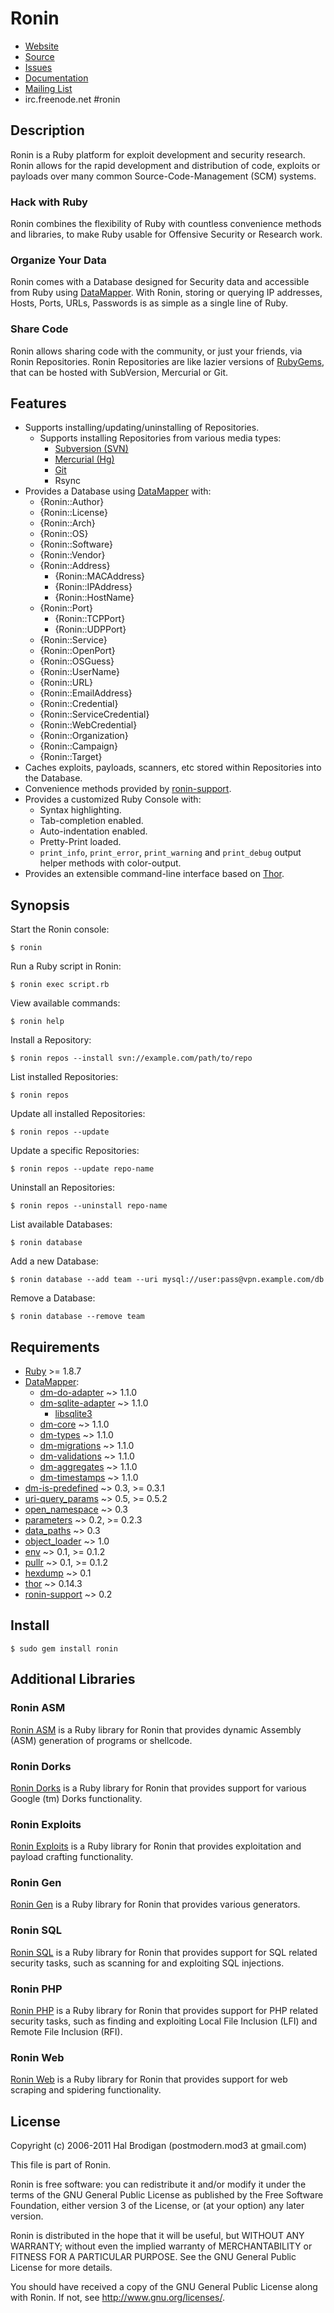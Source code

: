 # Ronin

* [Website](http://ronin-ruby.github.com)
* [Source](http://github.com/ronin-ruby/ronin)
* [Issues](http://github.com/ronin-ruby/ronin/issues)
* [Documentation](http://rubydoc.info/gems/ronin/frames)
* [Mailing List](http://groups.google.com/group/ronin-ruby)
* irc.freenode.net #ronin

## Description

Ronin is a Ruby platform for exploit development and security research.
Ronin allows for the rapid development and distribution of code, exploits
or payloads over many common Source-Code-Management (SCM) systems.

### Hack with Ruby

Ronin combines the flexibility of Ruby with countless convenience methods
and libraries, to make Ruby usable for Offensive Security or Research work.

### Organize Your Data

Ronin comes with a Database designed for Security data and accessible from
Ruby using [DataMapper](http://datamapper.org). With Ronin, storing or
querying IP addresses, Hosts, Ports, URLs, Passwords is as simple as a
single line of Ruby.

### Share Code

Ronin allows sharing code with the community, or just your friends, via
Ronin Repositories. Ronin Repositories are like lazier versions of
[RubyGems](http://rubygems.org/), that can be hosted with SubVersion,
Mercurial or Git.

## Features

* Supports installing/updating/uninstalling of Repositories.
  * Supports installing Repositories from various media types:
    * [Subversion (SVN)](http://subversion.tigris.org/)
    * [Mercurial (Hg)](http://mercurial.selenic.com/)
    * [Git](http://git-scm.com/)
    * Rsync
* Provides a Database using [DataMapper](http://datamapper.org) with:
  * {Ronin::Author}
  * {Ronin::License}
  * {Ronin::Arch}
  * {Ronin::OS}
  * {Ronin::Software}
  * {Ronin::Vendor}
  * {Ronin::Address}
    * {Ronin::MACAddress}
    * {Ronin::IPAddress}
    * {Ronin::HostName}
  * {Ronin::Port}
    * {Ronin::TCPPort}
    * {Ronin::UDPPort}
  * {Ronin::Service}
  * {Ronin::OpenPort}
  * {Ronin::OSGuess}
  * {Ronin::UserName}
  * {Ronin::URL}
  * {Ronin::EmailAddress}
  * {Ronin::Credential}
  * {Ronin::ServiceCredential}
  * {Ronin::WebCredential}
  * {Ronin::Organization}
  * {Ronin::Campaign}
  * {Ronin::Target}
* Caches exploits, payloads, scanners, etc stored within Repositories
  into the Database.
* Convenience methods provided by
  [ronin-support](http://github.com/ronin-ruby/ronin-support#readme).
* Provides a customized Ruby Console with:
  * Syntax highlighting.
  * Tab-completion enabled.
  * Auto-indentation enabled.
  * Pretty-Print loaded.
  * `print_info`, `print_error`, `print_warning` and `print_debug`
    output helper methods with color-output.
* Provides an extensible command-line interface based on
  [Thor](http://github.com/wycats/thor#readme).

## Synopsis

Start the Ronin console:

    $ ronin

Run a Ruby script in Ronin:

    $ ronin exec script.rb

View available commands:

    $ ronin help

Install a Repository:

    $ ronin repos --install svn://example.com/path/to/repo

List installed Repositories:

    $ ronin repos

Update all installed Repositories:

    $ ronin repos --update

Update a specific Repositories:

    $ ronin repos --update repo-name

Uninstall an Repositories:

    $ ronin repos --uninstall repo-name

List available Databases:

    $ ronin database

Add a new Database:

    $ ronin database --add team --uri mysql://user:pass@vpn.example.com/db

Remove a Database:

    $ ronin database --remove team

## Requirements

* [Ruby](http://www.ruby-lang.org/) >= 1.8.7
* [DataMapper](http://datamapper.org/):
  * [dm-do-adapter](http://github.com/datamapper/dm-do-adapter#readme)
    ~> 1.1.0
  * [dm-sqlite-adapter](http://github.com/datamapper/dm-sqlite-adapter#readme)
    ~> 1.1.0
    * [libsqlite3](http://sqlite.org/)
  * [dm-core](http://github.com/datamapper/dm-core#readme)
    ~> 1.1.0
  * [dm-types](http://github.com/datamapper/dm-types#readme)
    ~> 1.1.0
  * [dm-migrations](http://github.com/datamapper/dm-migrations#readme)
    ~> 1.1.0
  * [dm-validations](http://github.com/datamapper/dm-validations#readme)
    ~> 1.1.0
  * [dm-aggregates](http://github.com/datamapper/dm-aggregates#readme)
     ~> 1.1.0
  * [dm-timestamps](http://github.com/datamapper/dm-timestamps#readme)
    ~> 1.1.0
* [dm-is-predefined](http://github.com/postmodern/dm-is-predefined#readme)
  ~> 0.3, >= 0.3.1
* [uri-query_params](http://github.com/postmodern/uri-query_params#readme)
  ~> 0.5, >= 0.5.2
* [open_namespace](http://github.com/postmodern/open_namespace#readme)
  ~> 0.3
* [parameters](http://github.com/postmodern/parameters#readme)
  ~> 0.2, >= 0.2.3
* [data_paths](http://github.com/postmodern/data_paths#readme)
  ~> 0.3
* [object_loader](http://github.com/postmodern/object_loader#readme)
  ~> 1.0
* [env](http://github.com/postmodern/env#readme)
  ~> 0.1, >= 0.1.2
* [pullr](http://github.com/postmodern/pullr#readme)
  ~> 0.1, >= 0.1.2
* [hexdump](http://github.com/postmodern/hexdump#readme)
  ~> 0.1
* [thor](http://github.com/wycats/thor#readme)
  ~> 0.14.3
* [ronin-support](http://github.com/ronin-ruby/ronin-support#readme)
  ~> 0.2

## Install

    $ sudo gem install ronin

## Additional Libraries

### Ronin ASM

[Ronin ASM](http://github.com/ronin-ruby/ronin-asm#readme) is a
Ruby library for Ronin that provides dynamic Assembly (ASM) generation of
programs or shellcode.

### Ronin Dorks

[Ronin Dorks](http://github.com/ronin-ruby/ronin-dorks#readme) is a
Ruby library for Ronin that provides support for various Google (tm) Dorks
functionality.

### Ronin Exploits

[Ronin Exploits](http://github.com/ronin-ruby/ronin-exploits#readme) is a
Ruby library for Ronin that provides exploitation and payload crafting
functionality.

### Ronin Gen

[Ronin Gen](http://github.com/ronin-ruby/ronin-gen#readme) is a Ruby library
for Ronin that provides various generators.

### Ronin SQL

[Ronin SQL](http://github.com/ronin-ruby/ronin-sql#readme) is a Ruby library
for Ronin that provides support for SQL related security tasks, such as
scanning for and exploiting SQL injections.

### Ronin PHP

[Ronin PHP](http://github.com/ronin-ruby/ronin-php#readme) is a Ruby library
for Ronin that provides support for PHP related security tasks, such as
finding and exploiting Local File Inclusion (LFI) and
Remote File Inclusion (RFI).

### Ronin Web

[Ronin Web](http://github.com/ronin-ruby/ronin-web#readme) is a Ruby library
for Ronin that provides support for web scraping and spidering
functionality.

## License

Copyright (c) 2006-2011 Hal Brodigan (postmodern.mod3 at gmail.com)

This file is part of Ronin.

Ronin is free software: you can redistribute it and/or modify
it under the terms of the GNU General Public License as published by
the Free Software Foundation, either version 3 of the License, or
(at your option) any later version.

Ronin is distributed in the hope that it will be useful,
but WITHOUT ANY WARRANTY; without even the implied warranty of
MERCHANTABILITY or FITNESS FOR A PARTICULAR PURPOSE.  See the
GNU General Public License for more details.

You should have received a copy of the GNU General Public License
along with Ronin.  If not, see <http://www.gnu.org/licenses/>.
